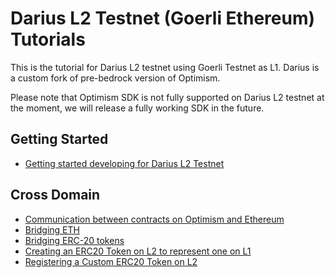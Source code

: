 # Darius L2 Testnet (Goerli Ethereum) Tutorials
This is the tutorial for Darius L2 testnet using Goerli Testnet as L1. Darius is a custom fork of pre-bedrock version of Optimism. 

Please note that Optimism SDK is not fully supported on Darius L2 testnet at the moment, we will release a fully working SDK in the future. 

## Getting Started

* [Getting started developing for Darius L2 Testnet](https://github.com/tokamak-network/darius-tutorial/tree/main/getting-started)

## Cross Domain

* [Communication between contracts on Optimism and Ethereum](https://github.com/tokamak-network/darius-tutorial/tree/main/cross-dom-comm)
* [Bridging ETH](https://github.com/tokamak-network/darius-tutorial/tree/main/cross-dom-bridge-eth)
* [Bridging ERC-20 tokens](https://github.com/tokamak-network/darius-tutorial/tree/main/cross-dom-bridge-erc20)
* [Creating an ERC20 Token on L2 to represent one on L1](https://github.com/tokamak-network/darius-tutorial/tree/main/standard-bridge-standard-token)
* [Registering a Custom ERC20 Token on L2](https://github.com/tokamak-network/darius-tutorial/tree/main/standard-bridge-custom-token)
